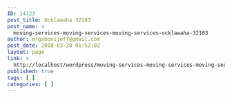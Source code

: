 ```yaml
---
ID: 14123
post_title: Ocklawaha 32183
post_name: >
  moving-services-moving-services-moving-services-ocklawaha-32183
author: mrgabonijeff@gmail.com
post_date: 2018-03-28 01:52:02
layout: page
link: >
  http://localhost/wordpress/moving-services-moving-services-moving-services-ocklawaha-32183/
published: true
tags: [ ]
categories: [ ]
---
```

